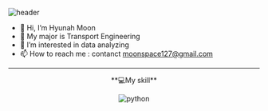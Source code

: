 ![header](https://capsule-render.vercel.app/api?type=venom&color=auto&customColorList=4&height=300&section=header&text=Hyunah's%20Github&fontSize=70)
- 👋 Hi, I’m Hyunah Moon
- 📝 My major is Transport Engineering
- 👀 I’m interested in data analyzing
- 📫 How to reach me : contanct moonspace127@gmail.com
----------------------------------------
<p align="center"></h5>
**💻My skill**
</p>

<div align="center">
  
  ![python](https://img.shields.io/badge/Python-3776AB?style=for-the-badge&logo=python&logoColor=white)
</div>



